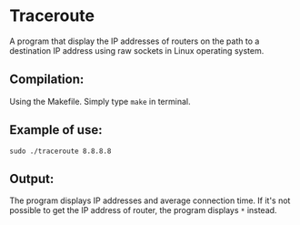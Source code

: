 # Traceroute
A program that display the IP addresses of routers on the path to a destination IP address using raw sockets in Linux operating system.

## Compilation:
Using the Makefile. Simply type `make` in terminal.

## Example of use:
`
sudo ./traceroute 8.8.8.8
`

## Output:
The program displays IP addresses and average connection time.
If it's not possible to get the IP address of router, the program displays `*` instead.